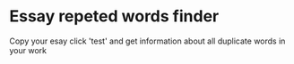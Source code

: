 # Essay repeted words finder
Copy your esay click 'test' and get information about all duplicate words in your work
